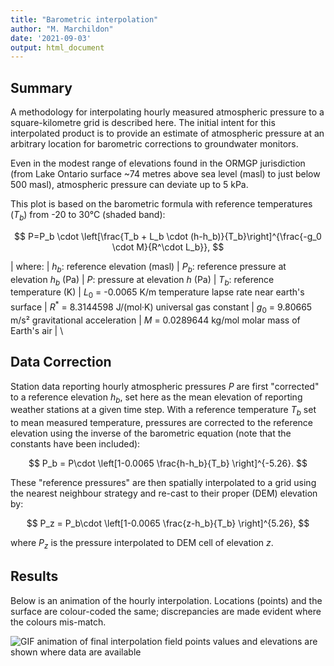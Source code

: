 ```yaml
---
title: "Barometric interpolation"
author: "M. Marchildon"
date: '2021-09-03'
output: html_document
---
```


## Summary

A methodology for interpolating hourly measured atmospheric pressure to a square-kilometre grid is described here. The initial intent for this interpolated product is to provide an estimate of atmospheric pressure at an arbitrary location for barometric corrections to groundwater monitors.

Even in the modest range of elevations found in the ORMGP jurisdiction (from Lake Ontario surface ~74 metres above sea level (masl) to just below 500 masl), atmospheric pressure can deviate up to 5 kPa.

This plot is based on the barometric formula with reference temperatures ($T_b$) from -20 to 30°C (shaded band):

$$
  P=P_b \cdot \left[\frac{T_b + L_b \cdot (h-h_b)}{T_b}\right]^{\frac{-g_0 \cdot M}{R^\cdot L_b}},
$$

| where:
|    $h_b$: reference elevation (masl)
|    $P_b$: reference pressure at elevation $h_b$ (Pa)
|    $P$: pressure at elevation $h$ (Pa)
|    $T_b$: reference temperature (K)
|    $L_0$ = -0.0065 K/m temperature lapse rate near earth's surface
|    $R^{*}$ = 8.3144598 J/(mol·K) universal gas constant
|    $g_{0}$ = 9.80665 m/s² gravitational acceleration
|    $M$ = 0.0289644 kg/mol molar mass of Earth's air
|    \
  
## Data Correction

Station data reporting hourly atmospheric pressures $P$ are first "corrected" to a reference elevation $h_b$, set here as the mean elevation of reporting weather stations at a given time step. With a reference temperature $T_b$ set to mean measured temperature, pressures are corrected to the reference elevation using the inverse of the barometric equation (note that the constants have been included):

$$
  P_b = P\cdot \left[1-0.0065 \frac{h-h_b}{T_b} \right]^{-5.26}.
$$

These "reference pressures" are then spatially interpolated to a grid using the nearest neighbour strategy and re-cast to their proper (DEM) elevation by:

$$
  P_z = P_b\cdot \left[1-0.0065 \frac{z-h_b}{T_b} \right]^{5.26},
$$

where $P_z$ is the pressure interpolated to DEM cell of elevation $z$.


## Results

Below is an animation of the hourly interpolation. Locations (points) and the surface are colour-coded the same; discrepancies are made evident where the colours mis-match.

<!-- ![GIF animation of final interpolation field](fig/baro.gif) -->
![GIF animation of final interpolation field points values and elevations are shown where data are available](https://raw.githubusercontent.com/OWRC/barometry/main/fig/baro.gif)
